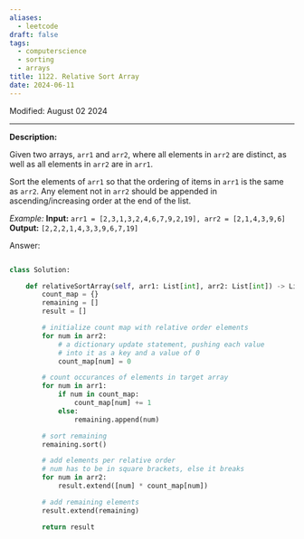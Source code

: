 ```yaml
---
aliases:
  - leetcode
draft: false
tags:
  - computerscience
  - sorting
  - arrays
title: 1122. Relative Sort Array
date: 2024-06-11
---
```

Modified: August 02 2024 

-------------------------------------------------------------------------------

**Description:**

Given two arrays, `arr1` and `arr2`, where all elements in `arr2` are distinct, as well as all elements in `arr2` are in `arr1`.

Sort the elements of `arr1` so that the ordering of items in `arr1` is the same as `arr2`. Any element not in `arr2` should be appended in ascending/increasing order at the end of the list.

*Example:*
**Input:** `arr1 = [2,3,1,3,2,4,6,7,9,2,19], arr2 = [2,1,4,3,9,6]` 
**Output:** `[2,2,2,1,4,3,3,9,6,7,19]`

Answer:

```python

class Solution:

    def relativeSortArray(self, arr1: List[int], arr2: List[int]) -> List[int]:
        count_map = {}
        remaining = []
        result = []

        # initialize count map with relative order elements
        for num in arr2:
            # a dictionary update statement, pushing each value
            # into it as a key and a value of 0
            count_map[num] = 0

        # count occurances of elements in target array
        for num in arr1:
            if num in count_map:
                count_map[num] += 1
            else:
                remaining.append(num)  

        # sort remaining
        remaining.sort()

        # add elements per relative order
        # num has to be in square brackets, else it breaks
        for num in arr2:
            result.extend([num] * count_map[num])

		# add remaining elements
        result.extend(remaining)

        return result
```

